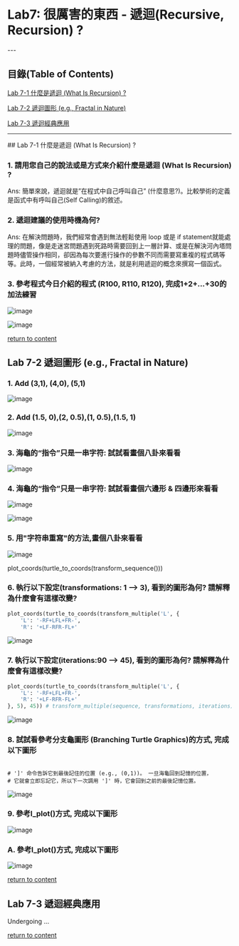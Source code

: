 # Lab7: 很厲害的東西 - 遞迴(Recursive, Recursion) ? 


<a name="000"/>
---

## 目錄(Table of Contents)

[Lab 7-1 什麼是遞迴 (What Is Recursion) ?](#111)

[Lab 7-2 遞迴圖形 (e.g., Fractal in Nature)](#112)

[Lab 7-3 遞迴經典應用](#113)

---
<a name="111"/>
## Lab 7-1 什麼是遞迴 (What Is Recursion) ?

### 1. 請用您自己的說法或是方式來介紹什麼是遞迴 (What Is Recursion) ?
Ans: 簡單來說，遞迴就是”在程式中自己呼叫自己” (什麼意思?)。比較學術的定義是函式中有呼叫自己(Self Calling)的敘述。

### 2. 遞迴建議的使用時機為何?
Ans: 在解決問題時，我們經常會遇到無法輕鬆使用 loop 或是 if statement就能處理的問題，像是走迷宮問題遇到死路時需要回到上一層計算、或是在解決河內塔問題時儘管操作相同，卻因為每次要進行操作的參數不同而需要寫重複的程式碼等等。此時，一個經常被納入考慮的方法，就是利用遞迴的概念來撰寫一個函式。

### 3. 參考程式今日介紹的程式 (R100, R110, R120), 完成1+2+...+30的加法練習

![image](https://user-images.githubusercontent.com/89304181/172033102-d0af25e1-bf14-44c3-b823-0b17dda82518.png)

![image](https://user-images.githubusercontent.com/89304181/172033159-dbaf3f4b-8437-4f7a-9e9c-a3fc1f7d3fe4.png)

[return to content](#000) 

<a name="112"/>

## Lab 7-2 遞迴圖形 (e.g., Fractal in Nature)

### 1. Add (3,1), (4,0), (5,1)
![image](https://user-images.githubusercontent.com/89304181/173219532-e8582a22-cae1-41cf-ba44-d0b7e5db7ed4.png)

### 2. Add (1.5, 0),(2, 0.5),(1, 0.5),(1.5, 1)
![image](https://user-images.githubusercontent.com/89304181/173219538-aed14fca-9341-4c9a-8595-6bee6801d8bd.png)

### 3. 海龜的“指令”只是一串字符: 試試看畫個八卦來看看
![image](https://user-images.githubusercontent.com/89304181/173219543-e972a4b5-7b62-4e17-91c1-b62c76d10873.png)

### 4. 海龜的“指令”只是一串字符: 試試看畫個六邊形 & 四邊形來看看
![image](https://user-images.githubusercontent.com/89304181/173219575-b88ea249-7b79-4cbc-bf2e-b0e8b2806a90.png)

![image](https://user-images.githubusercontent.com/89304181/173219580-55854418-8ea9-4a8e-be23-88d464bab446.png)

### 5. 用"字符串重寫"的方法,畫個八卦來看看

![image](https://user-images.githubusercontent.com/89304181/173219632-2de2347c-59c0-47c0-ae7d-cafdc9cc4d79.png)

plot_coords(turtle_to_coords(transform_sequence()))

### 6. 執行以下設定(transformations: 1 --> 3), 看到的圖形為何? 請解釋為什麼會有這樣改變?

````python
plot_coords(turtle_to_coords(transform_multiple('L', {
    'L': '-RF+LFL+FR-',
    'R': '+LF-RFR-FL+'
````
![image](https://user-images.githubusercontent.com/89304181/173219726-020a233d-b1fc-4dd5-838a-690ad6924d76.png)


### 7. 執行以下設定(iterations:90 --> 45), 看到的圖形為何? 請解釋為什麼會有這樣改變?

````python
plot_coords(turtle_to_coords(transform_multiple('L', {
    'L': '-RF+LFL+FR-',
    'R': '+LF-RFR-FL+'
}, 5), 45)) # transform_multiple(sequence, transformations, iterations)

````
![image](https://user-images.githubusercontent.com/89304181/173219998-7d5e5566-8245-47ae-8fea-155b2fd1dc0e.png)

### 8. 試試看參考分支龜圖形 (Branching Turtle Graphics)的方式, 完成以下圖形
````pytho

# ']' 命令告訴它到最後記住的位置 (e.g., (0,1))。 一旦海龜回到記憶的位置，
# 它就會立即忘記它，所以下一次調用 ']' 時，它會回到之前的最後記憶位置。
````
![image](https://user-images.githubusercontent.com/89304181/173220089-da586428-0186-4c76-a024-916fde99f516.png)

### 9. 參考l_plot()方式, 完成以下圖形

![image](https://user-images.githubusercontent.com/89304181/173220099-52c498bb-f321-4f95-9baa-07196a46881d.png)

### A. 參考l_plot()方式, 完成以下圖形

![image](https://user-images.githubusercontent.com/89304181/173220106-961efcbc-6858-4761-baa5-77fe8aa5489d.png)

[return to content](#000) 

<a name="113"/>

## Lab 7-3 遞迴經典應用

Undergoing ...


[return to content](#000) 
